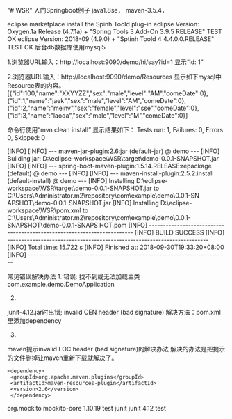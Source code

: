 "# WSR" 
入门Springboot例子
java1.8se， 
maven-3.5.4，

eclipse marketplace install the Spinh Toold plug-in 
eclipse Version: Oxygen.1a Release (4.7.1a) + "Spring Tools 3 Add-On 3.9.5 RELEASE"  TEST OK
eclipse Version: 2018-09 (4.9.0)    + "Sptinh Toold 4 4.4.0.0.RELEASE"               TEST OK
后台db数据库使用mysql5


1.浏览器URL输入：http://localhost:9090/demo/hi/say?id=1
显示“id: 1”

2.浏览器URL输入：http://localhost:9090/demo/Resources
显示如下mysql中Resource表的内容。
[{"id":100,"name":"XXYYZZ","sex":"male","level":"AM","comeDate":0},{"id":1,"name":"jaek","sex":"male","level":"AM","comeDate":0},{"id":2,"name":"meinv","sex":"female","level":"sse","comeDate":0},{"id":3,"name":"laoda","sex":"male","level":"M","comeDate":0}]


命令行使用“mvn clean install”
显示结果如下：
Tests run: 1, Failures: 0, Errors: 0, Skipped: 0

[INFO]
[INFO] --- maven-jar-plugin:2.6:jar (default-jar) @ demo ---
[INFO] Building jar: D:\eclipse-workspace\WSR\target\demo-0.0.1-SNAPSHOT.jar
[INFO]
[INFO] --- spring-boot-maven-plugin:1.5.14.RELEASE:repackage (default) @ demo ---
[INFO]
[INFO] --- maven-install-plugin:2.5.2:install (default-install) @ demo ---
[INFO] Installing D:\eclipse-workspace\WSR\target\demo-0.0.1-SNAPSHOT.jar to C:\Users\Administrator\.m2\repository\com\example\demo\0.0.1-SN
APSHOT\demo-0.0.1-SNAPSHOT.jar
[INFO] Installing D:\eclipse-workspace\WSR\pom.xml to C:\Users\Administrator\.m2\repository\com\example\demo\0.0.1-SNAPSHOT\demo-0.0.1-SNAPS
HOT.pom
[INFO] ------------------------------------------------------------------------
[INFO] BUILD SUCCESS
[INFO] ------------------------------------------------------------------------
[INFO] Total time: 15.722 s
[INFO] Finished at: 2018-09-30T19:33:20+08:00
[INFO] ------------------------------------------------------------------------

常见错误解决办法
1.
错误: 找不到或无法加载主类 com.example.demo.DemoApplication
 
2.
junit-4.12.jar时出错; invalid CEN header (bad signature)
解决方法：pom.xml里添加dependency

3.
maven提示invalid LOC header (bad signature)的解决办法
解决的办法是把提示的文件删掉让maven重新下载就解决了。

	<dependency>   
	 <groupId>org.apache.maven.plugins</groupId>    
	 <artifactId>maven-resources-plugin</artifactId>    
	 <version>2.6</version>
	 </dependency>
<!-- https://mvnrepository.com/artifact/org.mockito/mockito-core -->
<dependency>
    <groupId>org.mockito</groupId>
    <artifactId>mockito-core</artifactId>
    <version>1.10.19</version>
    <scope>test</scope>
</dependency>

<!-- https://mvnrepository.com/artifact/junit/junit -->
<dependency>
    <groupId>junit</groupId>
    <artifactId>junit</artifactId>
    <version>4.12</version>
    <scope>test</scope>
</dependency>
